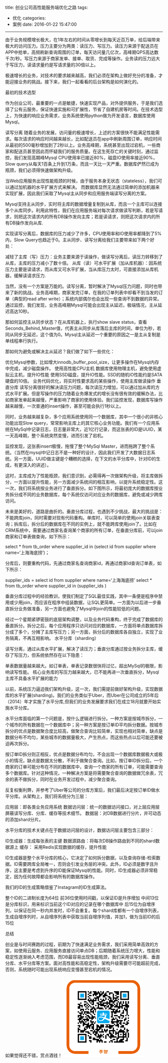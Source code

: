 title: 创业公司高性能服务端优化之路
tags:
  - 优化
categories:
  - 案例
date: 2016-01-22 15:47:00
---
由于业务规模增长极大，在1年左右的时间从零增长到每天近百万单，给后端带来极大的访问压力。压力主要分为两类：读压力、写压力。读压力来源于配送员在APP中抢单，高频刷新查询周围的订单，每天访问量几亿次，高峰期QPS高达数千次/秒。写压力来源于商家发单、接单、取货、完成等操作。业务读的压力远大于写压力，读请求量约是写请求量的30倍以上。

<!-- more -->

极速增长的业务，对技术的要求越来越高，我们必须在架构上做好充分的准备，才能迎接业务的挑战。接下来，我们一起看看的后台架构是如何演化的。

最初的技术选型

作为创业公司，最重要的一点是敏捷，快速实现产品，对外提供服务，于是我们选择了公有云服务，保证快速实施和可扩展性，节省了自建机房等时间。在技术选型上，为快速的响应业务需求，业务系统使用python做为开发语言，数据库使用Mysql。

读写分离
随着业务的发展，访问量的极速增长，上述的方案很快不能满足性能需求。每次请求的响应时间越来越长，比如配送员在app中刷新周围订单，响应时间从最初的500毫秒增加到了2秒以上。业务高峰期，系统甚至出现过宕机，一些商家和配送员甚至因此而怀疑我们的服务质量。在这生死存亡的关键时刻，通过监控，我们发现高期峰Mysql CPU使用率已接近80%，磁盘IO使用率接近90%，Slow query从每天1百条上升到1万条，而且一天比一天严重。数据库俨然已成为瓶颈，我们必须得快速做架构升级。

当Web应用服务出现性能瓶颈的时候，由于服务本身无状态（stateless），我们可以通过加机器的水平扩展方式来解决。 而数据库显然无法通过简单的添加机器来实现扩展，因此我们采取了Mysql主从同步和应用服务端读写分离的方案。

Mysql支持主从同步，实时将主库的数据增量复制到从库，而且一个主库可以连接多个从库同步。利用此特性，我们在应用服务端对每次请求做读写判断，若是写请求，则把这次请求内的所有DB操作发向主库；若是读请求，则把这次请求内的所有DB操作发向从库.

实现读写分离后，数据库的压力减少了许多，CPU使用率和IO使用率都降到了5%内，Slow Query也趋近于0。主从同步、读写分离给我们主要带来如下两个好处：

减轻了主库（写）压力：业务主要来源于读操作，做读写分离后，读压力转移到了从库，主库的压力减小了数十倍。
从库（读）可水平扩展（加从库机器）：因系统压力主要是读请求，而从库又可水平扩展，当从库压力太时，可直接添加从库机器，缓解读请求压力.

当然，没有一个方案是万能的。读写分离，暂时解决了Mysql压力问题，同时也带来了新的挑战。业务高峰期，商家发完订单，在我的订单列表中却看不到当发的订单（典型的read after write）；系统内部偶尔也会出现一些查询不到数据的异常。通过监控，我们发现，业务高峰期Mysql可能会出现主从延迟，极端情况，主从延迟高达10秒。

那如何监控主从同步状态？在从库机器上，执行show slave status，查看Seconds_Behind_Master值，代表主从同步从库落后主库的时间，单位为秒，若同从同步无延迟，这个值为0。Mysql主从延迟一个重要的原因之一是主从复制是单线程串行执行。

那如何为避免或解决主从延迟？我们做了如下一些优化：

优化Mysql参数，比如增大innodb_buffer_pool_size，让更多操作在Mysql内存中完成，减少磁盘操作。
使用高性能CPU主机
数据库使用物理主机，避免使用虚拟云主机，提升IO性能
使用SSD磁盘，提升IO性能。SSD的随机IO性能约是SATA硬盘的10倍。
业务代码优化，将实时性要求高的某些操作，使用主库做读操作
垂直分库
读写分离很好的解决读压力问题，每次读压力增加，可以通过加从库的方式水平扩展。但是写操作的压力随着业务爆发式的增长没有很有效的缓解办法，比如商家发单起来越慢，严重影响了商家的使用体验。我们监控发现，数据库写操作越来越慢，一次普通的insert操作，甚至可能会执行1秒以上。

同时，业务越来越复杂，多个应用系统使用同一个数据库，其中一个很小的非核心功能出现Slow query，常常影响主库上的其它核心业务功能。我们有一个应用系统在MySql中记录日志，日志量非常大，近1亿行记录，而这张表的ID是UUID，某一天高峰期，整个系统突然变慢，进而引发了宕机。

监控发现，这张表insert极慢，拖慢了整个MySql Master，进而拖跨了整个系统。（当然在mysql中记日志不是一种好的设计，因此我们开发了大数据日志系统。另一方面，UUID做主键是个糟糕的选择，在下文的水平分库中，针对ID的生成，有更深入的讲述）。

这时，主库成为了性能瓶颈，我们意识到，必需得再一次做架构升级，将主库做拆分，一方面以提升性能，另一方面减少系统间的相互影响，以提升系统稳定性。这一次，我们将系统按业务进行了垂直拆分。如下图所示，将最初庞大的数据库按业务拆分成不同的业务数据库，每个系统仅访问对应业务的数据库，避免或减少跨库访问。

未来是美好的，道路是曲折的。垂直分库过程，也遇到不少挑战，最大的挑战是：不能跨库join，同时需要对现有代码重构。单库时，可以简单的使用join关联表查询；拆库后，拆分后的数据库在不同的实例上，就不能跨库使用join了。比如在CRM系统中，需要通过商家名查询某个商家的所有订单，在垂直分库前，可以join商家和订单表做查询，如下所示：

select * from tb_order where supplier_id in (select id from supplier where name=‘上海海底捞’)；

分库后，则要重构代码，先通过商家名查询商家id，再通过商家Id查询订单表，如下所示：

supplier_ids = select id from supplier where name=‘上海海底捞’
select * from tb_order where supplier_id in (supplier_ids )

垂直分库过程中的经验教训，使我们制定了SQL最佳实践，其中一条便是程序中禁用或少用join，而应该在程序中组装数据，让SQL更简单。一方面为以后进一步垂直拆分业务做准备，另一方面也避免了Mysql中join的性能较低的问题。

经过一个星期紧锣密鼓的底层架构调整，以及业务代码重构，终于完成了数据库的垂直拆分。拆分之后，每个应用程序只访问对应的数据库，一方面将单点数据库拆分成了多个，分摊了主库写压力；另一方面，拆分后的数据库各自独立，实现了业务隔离，不再互相影响。
水平分库（sharding）

读写分离，通过从库水平扩展，解决了读压力；垂直分库通过按业务拆分主库，缓存了写压力，但系统依然存在以下隐患：

单表数据量越来越大。如订单表，单表记录数很快将过亿，超出MySql的极限，影响读写性能。
核心业务库的写压力越来越大，已不能再进一次垂直拆分，Mysql 主库不具备水平扩展的能力

以前，系统压力逼迫我们架构升级，这一次，我们需提前做好架构升级，实现数据库的水平扩展(sharding)。我们的业务类似于Uber，而Uber在公司成立的5年后（2014）年才实施了水平分库,但我们的业务发展要求我们在成立18月就要开始实施水平分库。

水平分库面临的第一个问题是，按什么逻辑进行拆分。一种方案是按城市拆分，一个城市的所有数据在一个数据库中；另一种方案是按订单ID平均拆分数据。按城市拆分的优点是数据聚合度比较高，做聚合查询比较简单，实现也相对简单，缺点是数据分布不均匀，某些城市的数据量极大，产生热点，而这些热点以后可能还要被迫再次拆分。

按订单ID拆分则正相反，优点是数据分布均匀，不会出现一个数据库数据极大或极小的情况，缺点是数据太分散，不利于做聚合查询。比如，按订单ID拆分后，一个商家的订单可能分布在不同的数据库中，查询一个商家的所有订单，可能需要查询多个数据库。针对这种情况，一种解决方案是将需要聚合查询的数据做冗余表，冗余的表不做拆分，同时在业务开发过程中，减少聚合查询。

反复权衡利弊，并参考了Uber等公司的分库方案后，我们最后决定按订单ID做水平分库。从架构上，我们将系统分为三层：

应用层：即各类业务应用系统
数据访问层：统一的数据访问接口，对上层应用层屏蔽读写分库、分库、缓存等技术细节。
数据层：对DB数据进行分片，并可动态的添加shard分片。

水平分库的技术关键点在于数据访问层的设计，数据访问层主要包含三部分：

ID生成器：生成每张表的主键
数据源路由：将每次DB操作路由到不同的shard数据源上
缓存： 采用Redis实现数据的缓存，提升性能

ID生成器是整个水平分库的核心，它决定了如何拆分数据，以及查询存储-检索数据。ID需要跨库全局唯一，否则会引发业务层的冲突。此外，ID必须是数字且升序，这主要是考虑到升序的ID能保证Mysql的性能。同时，ID生成器必须非常稳定，因为任何故障都会影响所有的数据库操作。

我们的ID的生成策略借鉴了Instagram的ID生成算法。

整个ID的二进制长度为64位
前36位使用时间戳，以保证ID是升序增加
中间13位是分库标识，用来标识当前这个ID对应的记录在哪个数据库中
后15位为自增序列，以保证在同一秒内并发时，ID不会重复。每个shard库都有一个自增序列表，生成自增序列时，从自增序列表中获取当前自增序列值，并加1，做为当前ID的后15位

总结

创业是与时间赛跑的过程，前期为了快速满足业务需求，我们采用简单高效的方案，如使用云服务、应用服务直接访问单点DB；后期随着系统压力增大，性能和稳定性逐渐纳入考虑范围，而DB最容易出现性能瓶颈，我们采用读写分离、垂直分库、水平分库等方案。面对高性能和高稳定性，架构升级需要尽可能超前完成，否则，系统随时可能出现系统响应变慢甚至宕机的情况。




如果觉得还不错，赏点酒钱！
![](/images/aex068188cqwy9xbxa3oc07.png)
